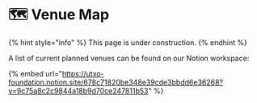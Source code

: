 # 🗺 Venue Map

{% hint style="info" %}
This page is under construction.
{% endhint %}

A list of current planned venues can be found on our Notion workspace:

{% embed url="https://utxo-foundation.notion.site/678c71820be348e39cde3bbdd6e36268?v=9c75a8c2c9844a18b9d70ce247811b53" %}

